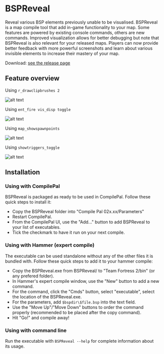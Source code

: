 # BSPReveal
Reveal various BSP elements previously unable to be visualised. BSPReveal is a map compile tool that add in-game functionality to your map. Some features are powered by existing console commands, others are new commands. Improved visualization allows for better debugging but note that BSPReveal is also relevant for your released maps. Players can now provide better feedback with more powerful screenshots and learn about various invisible elements to increase their mastery of your map. 

Download: [see the release page](https://github.com/The-Orange-Toolbox/BSPReveal/releases)
<!--- start txt omit -->

## Feature overview
Using `r_drawclipbrushes 2`

![alt text](https://github.com/The-Orange-Toolbox/BSPReveal/blob/master/docs/bspreveal_infographic_clip.jpg?raw=true "r_drawclipbrushes 2")

Using `ent_fire vis_disp toggle`

![alt text](https://github.com/The-Orange-Toolbox/BSPReveal/blob/master/docs/bspreveal_infographic_disp.jpg?raw=true "ent_fire vis_disp toggle")

Using `map_showspawnpoints`

![alt text](https://github.com/The-Orange-Toolbox/BSPReveal/blob/master/docs/bspreveal_infographic_spawns.jpg?raw=true "map_showspawnpoints")

Using `showtriggers_toggle`

![alt text](https://github.com/The-Orange-Toolbox/BSPReveal/blob/master/docs/bspreveal_infographic_trigger.jpg?raw=true "showtriggers_toggle")
<!--- end txt omit -->
## Installation

### Using with CompilePal
BSPReveal is packaged as ready to be used in CompilePal. Follow these quick steps to install it:
- Copy the BSPReveal folder into "Compile Pal 02x.xx/Parameters"
- Restart CompilePal.
- From the CompilePal UI, use the "Add..." button to add BSPReveal to your list of executables.
- Tick the checkmark to have it run on your next compile.

### Using with Hammer (expert compile)
The executable can be used standalone without any of the other files it is bundled with. Follow these quick steps to add it to your hammer compile:
- Copy the BSPReveal.exe from BSPReveal/ to "Team Fortress 2/bin" (or any prefered folder).
- In Hammer's expert compile window, use the "New" button to add a new command.
- For the command, click the "Cmds" button, select "executable", select the location of the BSPReveal.exe.
- For the parameters, add `$bspdir\$file.bsp` into the text field.
- Use the "Move Up"/"Move Down" buttons to order the command properly (recommended to be placed after the copy command).
- Hit "Go!" and compile away!

### Using with command line
Run the executable with `BSPReveal --help` for complete information about its usage.
